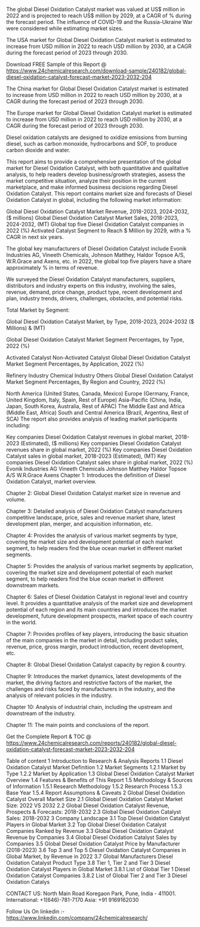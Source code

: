 The global Diesel Oxidation Catalyst market was valued at US$ million in 2022 and is projected to reach US$ million by 2029, at a CAGR of % during the forecast period. The influence of COVID-19 and the Russia-Ukraine War were considered while estimating market sizes.

The USA market for Global Diesel Oxidation Catalyst   market is estimated to increase from USD million in 2022 to reach USD million by 2030, at a CAGR during the forecast period of 2023 through 2030.

Download FREE Sample of this Report @ https://www.24chemicalresearch.com/download-sample/240182/global-diesel-oxidation-catalyst-forecast-market-2023-2032-204

The China market for Global Diesel Oxidation Catalyst   market is estimated to increase from USD million in 2022 to reach USD million by 2030, at a CAGR during the forecast period of 2023 through 2030.

The Europe market for Global Diesel Oxidation Catalyst   market is estimated to increase from USD million in 2022 to reach USD million by 2030, at a CAGR during the forecast period of 2023 through 2030.

Diesel oxidation catalysts are designed to oxidize emissions from burning diesel, such as carbon monoxide, hydrocarbons and SOF, to produce carbon dioxide and water.

This report aims to provide a comprehensive presentation of the global market for Diesel Oxidation Catalyst, with both quantitative and qualitative analysis, to help readers develop business/growth strategies, assess the market competitive situation, analyze their position in the current marketplace, and make informed business decisions regarding Diesel Oxidation Catalyst. This report contains market size and forecasts of Diesel Oxidation Catalyst in global, including the following market information:

Global Diesel Oxidation Catalyst Market Revenue, 2018-2023, 2024-2032, ($ millions)
Global Diesel Oxidation Catalyst Market Sales, 2018-2023, 2024-2032, (MT)
Global top five Diesel Oxidation Catalyst companies in 2022 (%)
Activated Catalyst Segment to Reach $ Million by 2029, with a % CAGR in next six years.

The global key manufacturers of Diesel Oxidation Catalyst include Evonik Industries AG, Vineeth Chemicals, Johnson Matthey, Haldor Topsoe A/S, W.R.Grace and Axens, etc. in 2022, the global top five players have a share approximately % in terms of revenue.

We surveyed the Diesel Oxidation Catalyst manufacturers, suppliers, distributors and industry experts on this industry, involving the sales, revenue, demand, price change, product type, recent development and plan, industry trends, drivers, challenges, obstacles, and potential risks.

Total Market by Segment:

Global Diesel Oxidation Catalyst Market, by Type, 2018-2023, 2024-2032 ($ Millions) & (MT)

Global Diesel Oxidation Catalyst Market Segment Percentages, by Type, 2022 (%)

Activated Catalyst
Non-Activated Catalyst
Global Diesel Oxidation Catalyst Market Segment Percentages, by Application, 2022 (%)

Refinery Industry
Chemical Industry
Others
Global Diesel Oxidation Catalyst Market Segment Percentages, By Region and Country, 2022 (%)

North America (United States, Canada, Mexico)
Europe (Germany, France, United Kingdom, Italy, Spain, Rest of Europe)
Asia-Pacific (China, India, Japan, South Korea, Australia, Rest of APAC)
The Middle East and Africa (Middle East, Africa)
South and Central America (Brazil, Argentina, Rest of SCA)
The report also provides analysis of leading market participants including:

Key companies Diesel Oxidation Catalyst revenues in global market, 2018-2023 (Estimated), ($ millions)
Key companies Diesel Oxidation Catalyst revenues share in global market, 2022 (%)
Key companies Diesel Oxidation Catalyst sales in global market, 2018-2023 (Estimated), (MT)
Key companies Diesel Oxidation Catalyst sales share in global market, 2022 (%)
Evonik Industries AG
Vineeth Chemicals
Johnson Matthey
Haldor Topsoe A/S
W.R.Grace
Axens
Chapter 1: Introduces the definition of Diesel Oxidation Catalyst, market overview.

Chapter 2: Global Diesel Oxidation Catalyst market size in revenue and volume.

Chapter 3: Detailed analysis of Diesel Oxidation Catalyst manufacturers competitive landscape, price, sales and revenue market share, latest development plan, merger, and acquisition information, etc.

Chapter 4: Provides the analysis of various market segments by type, covering the market size and development potential of each market segment, to help readers find the blue ocean market in different market segments.

Chapter 5: Provides the analysis of various market segments by application, covering the market size and development potential of each market segment, to help readers find the blue ocean market in different downstream markets.

Chapter 6: Sales of Diesel Oxidation Catalyst in regional level and country level. It provides a quantitative analysis of the market size and development potential of each region and its main countries and introduces the market development, future development prospects, market space of each country in the world.

Chapter 7: Provides profiles of key players, introducing the basic situation of the main companies in the market in detail, including product sales, revenue, price, gross margin, product introduction, recent development, etc.

Chapter 8: Global Diesel Oxidation Catalyst capacity by region & country.

Chapter 9: Introduces the market dynamics, latest developments of the market, the driving factors and restrictive factors of the market, the challenges and risks faced by manufacturers in the industry, and the analysis of relevant policies in the industry.

Chapter 10: Analysis of industrial chain, including the upstream and downstream of the industry.

Chapter 11: The main points and conclusions of the report.

Get the Complete Report & TOC @ https://www.24chemicalresearch.com/reports/240182/global-diesel-oxidation-catalyst-forecast-market-2023-2032-204

Table of content
1 Introduction to Research & Analysis Reports
1.1 Diesel Oxidation Catalyst Market Definition
1.2 Market Segments
1.2.1 Market by Type
1.2.2 Market by Application
1.3 Global Diesel Oxidation Catalyst Market Overview
1.4 Features & Benefits of This Report
1.5 Methodology & Sources of Information
1.5.1 Research Methodology
1.5.2 Research Process
1.5.3 Base Year
1.5.4 Report Assumptions & Caveats
2 Global Diesel Oxidation Catalyst Overall Market Size
2.1 Global Diesel Oxidation Catalyst Market Size: 2022 VS 2032
2.2 Global Diesel Oxidation Catalyst Revenue, Prospects & Forecasts: 2018-2032
2.3 Global Diesel Oxidation Catalyst Sales: 2018-2032
3 Company Landscape
3.1 Top Diesel Oxidation Catalyst Players in Global Market
3.2 Top Global Diesel Oxidation Catalyst Companies Ranked by Revenue
3.3 Global Diesel Oxidation Catalyst Revenue by Companies
3.4 Global Diesel Oxidation Catalyst Sales by Companies
3.5 Global Diesel Oxidation Catalyst Price by Manufacturer (2018-2023)
3.6 Top 3 and Top 5 Diesel Oxidation Catalyst Companies in Global Market, by Revenue in 2022
3.7 Global Manufacturers Diesel Oxidation Catalyst Product Type
3.8 Tier 1, Tier 2 and Tier 3 Diesel Oxidation Catalyst Players in Global Market
3.8.1 List of Global Tier 1 Diesel Oxidation Catalyst Companies
3.8.2 List of Global Tier 2 and Tier 3 Diesel Oxidation Catalys

CONTACT US:
North Main Road Koregaon Park, Pune, India - 411001.
International: +1(646)-781-7170
Asia: +91 9169162030

Follow Us On linkedin :- https://www.linkedin.com/company/24chemicalresearch/
